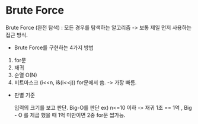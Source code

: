 # Brute Force

Brute Force (완전 탐색) : 모든 경우를 탐색하는 알고리즘
 -> 보통 제일 먼저 사용하는 접근 방식.

- Brute Force를 구현하는 4가지 방법

 1. for문
 2. 재귀
 3. 순열 O(N)
 4. 비트마스크 (i<<n, i&(i<<j)) for문에서 씀. -> 가장 빠름.

- 판별 기준
  
  입력의 크기를 보고 판단. Big-O를 판단
    ex) n<=10 이하 -> 재귀
	  1초 == 1억 , Big - O 를 제곱 했을 때 1억 미만이면 2중 for문 쌉가능.
